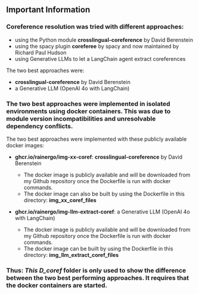 ## Important Information
### Coreference resolution was tried with different approaches:

- using the Python module **crosslingual-coreference** by David Berenstein
- using the spacy plugin **coreferee** by spacy and now maintained by Richard Paul Hudson
- using Generative LLMs to let a LangChain agent extract coreferences

The two best approaches were:
- **crosslingual-coreference** by David Berenstein
- a Generative LLM (OpenAI 4o with LangChain)

### The two best approaches were implemented in isolated environments using docker containers. This was due to module version incompatibilities and unresolvable dependency conflicts.
The two best approaches were implemented with these publicly available docker images:
- **ghcr.io/rainergo/img-xx-coref**: **crosslingual-coreference** by David Berenstein
  - The docker image is publicly available and will be downloaded from my Github repository once the Dockerfile is run with docker commands.
  - The docker image can also be built by using the Dockerfile in this directory: **img_xx_coref_files**


- **ghcr.io/rainergo/img-llm-extract-coref**: a Generative LLM (OpenAI 4o with LangChain)
  - The docker image is publicly available and will be downloaded from my Github repository once the Dockerfile is run with docker commands.
  - The docker image can be built by using the Dockerfile in this directory: **img_llm_extract_coref_files**


### Thus: *This D_coref* folder is only used to show the difference between the two best performing approaches. It requires that the docker containers are started.
